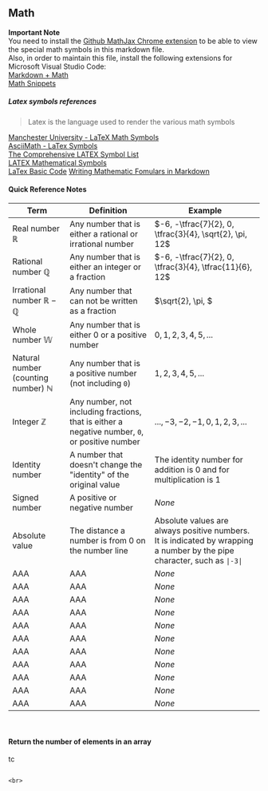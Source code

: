 ## Math

**Important Note** <br />
You need to install the [Github MathJax Chrome extension](https://chrome.google.com/webstore/detail/mathjax-plugin-for-github/ioemnmodlmafdkllaclgeombjnmnbima/related) to be able to view the special math symbols in this markdown file. <br />
Also, in order to maintain this file, install the following extensions for Microsoft Visual Studio Code: <br />
[Markdown + Math](https://marketplace.visualstudio.com/items?itemName=goessner.mdmath) <br />
[Math Snippets](https://marketplace.visualstudio.com/items?itemName=thomanq.math-snippets)

##### Latex symbols references
> Latex is the language used to render the various math symbols <br />

[Manchester University - LaTeX Math Symbols](http://web.ift.uib.no/Teori/KURS/WRK/TeX/symALL.html) <br />
[AsciiMath - LaTex Symbols](http://asciimath.org/#syntax) <br />
[The Comprehensive LATEX Symbol List](http://ctan.math.washington.edu/tex-archive/info/symbols/comprehensive/symbols-a4.pdf) <br />
[LATEX Mathematical Symbols](https://www.caam.rice.edu/~heinken/latex/symbols.pdf) <br />
[LaTex Basic Code](http://www.malinc.se/math/latex/basiccodeen.php) 
[Writing Mathematic Fomulars in Markdown](https://csrgxtu.github.io/2015/03/20/Writing-Mathematic-Fomulars-in-Markdown/)

#### Quick Reference Notes

| Term | Definition | Example |
| --- | --- | --- |
| Real number $\mathbb{R}$ | Any number that is either a rational or irrational number  | $-6, -\tfrac{7}{2}, 0, \tfrac{3}{4}, \sqrt{2}, \pi, 12$ |
| Rational number $\mathbb{Q}$ | Any number that is either an integer or a fraction  | $-6, -\tfrac{7}{2}, 0, \tfrac{3}{4}, \tfrac{11}{6}, 12$ |
| Irrational number $\mathbb{R-Q}$ | Any number that can not be written as a fraction  | $\sqrt{2}, \pi, $ |
| Whole number $\mathbb{W}$ | Any number that is either 0 or a positive number  | $0, 1, 2, 3, 4, 5, ...$ |
| Natural number (counting number) $\mathbb{N}$ | Any number that is a positive number (not including `0`)  | $1, 2, 3, 4, 5, ...$ |
| Integer $\mathbb{Z}$ | Any number, not including fractions, that is either a negative number, `0`, or positive number  | $..., -3, -2, -1, 0, 1, 2, 3, ...$ |
| Identity number | A number that doesn't change the "identity" of the original value | The identity number for addition is 0 and for multiplication is 1 |
| Signed number | A positive or negative number | *None* |
| Absolute value | The distance a number is from 0 on the number line | Absolute values are always positive numbers. It is indicated by wrapping a number by the pipe character, such as `\|-3\|` |
| AAA | AAA | *None* |
| AAA | AAA | *None* |
| AAA | AAA | *None* |
| AAA | AAA | *None* |
| AAA | AAA | *None* |
| AAA | AAA | *None* |
| AAA | AAA | *None* |
| AAA | AAA | *None* |
| AAA | AAA | *None* |
| AAA | AAA | *None* |
| AAA | AAA | *None* |

<br>

#### Return the number of elements in an array
tc
```

<br>

